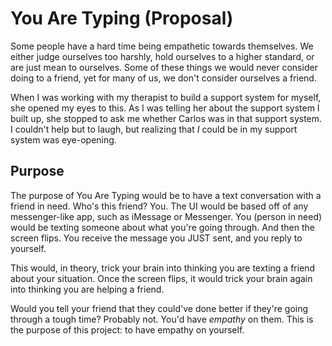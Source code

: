 # You Are Typing (Proposal)

Some people have a hard time being empathetic towards themselves. We either
judge ourselves too harshly, hold ourselves to a higher standard, or are just
mean to ourselves. Some of these things we would never consider doing to a
friend, yet for many of us, we don't consider ourselves a friend.

When I was working with my therapist to build a support system for myself, she
opened my eyes to this. As I was telling her about the support system I built
up, she stopped to ask me whether Carlos was in that support system. I couldn't
help but to laugh, but realizing that *I* could be in my support system was
eye-opening.

## Purpose

The purpose of You Are Typing would be to have a text conversation with a friend
in need. Who's this friend? You. The UI would be based off of any messenger-like
app, such as iMessage or Messenger. You (person in need) would be texting
someone about what you're going through. And then the screen flips. You receive
the message you JUST sent, and you reply to yourself.

This would, in theory, trick your brain into thinking you are texting a friend
about your situation. Once the screen flips, it would trick your brain again
into thinking you are helping a friend.

Would you tell your friend that they could've done better if they're going
through a tough time? Probably not. You'd have *empathy* on them. This is the
purpose of this project: to have empathy on yourself.

